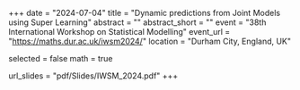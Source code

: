 +++
date = "2024-07-04"
title = "Dynamic predictions from Joint Models using Super Learning"
abstract = ""
abstract_short = ""
event = "38th International Workshop on Statistical Modelling"
event_url = "https://maths.dur.ac.uk/iwsm2024/"
location = "Durham City, England, UK"

selected = false
math = true

url_slides = "pdf/Slides/IWSM_2024.pdf"
+++
